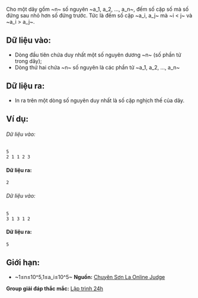 Cho một dãy gồm ~n~ số nguyên ~a_1, a_2, …, a_n~, đếm số cặp số mà số đứng sau nhỏ hơn số đứng trước. Tức là đếm số cặp ~a_i, a_j~ mà ~i < j~ và ~a_i > a_j~.

## Dữ liệu vào:
- Dòng đầu tiên chứa duy nhất một số nguyên dương ~n~ (số phần tử trong dãy);
- Dòng thứ hai chứa ~n~ số nguyên là các phần tử ~a_1, a_2, …, a_n~

## Dữ liệu ra:
- In ra trên một dòng số nguyên duy nhất là số cặp nghịch thế của dãy.

## Ví dụ: 
###### Dữ liệu vào:
```
5
2 1 1 2 3
```

#### Dữ liệu ra:
```
2
```

###### Dữ liệu vào:
```
5
3 1 3 1 2
```

#### Dữ liệu ra:
```
5
```

## Giới hạn:
- ~1≤n≤10^5,1≤a_i≤10^5~
**Nguồn:** [Chuyên Sơn La Online Judge](http://csloj.ddns.net/)

**Group giải đáp thắc mắc:** [Lập trình 24h](https://www.facebook.com/groups/1386904321519984)